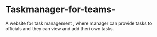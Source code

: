 # Taskmanager-for-teams-
A website for task management , where manager can provide tasks to officials and they can view and add theri own tasks.
